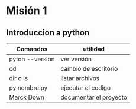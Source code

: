 # Misión 1
## Introduccion a python

Comandos| utilidad
-|-
pyton --version| ver versión 
cd| cambio de escritorio 
dir o ls| listar archivos
py nombre.py| ejecutar el codigo
Marck Down| documentar el proyecto

